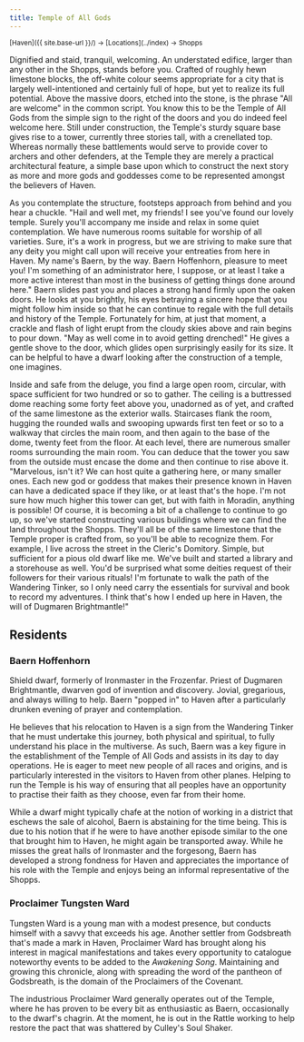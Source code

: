 ```yaml
---
title: Temple of All Gods
---
```


<span style="font-size:smaller;">
  [Haven]({{ site.base-url }}/) -> [Locations](../index) -> Shopps
</span>

Dignified and staid, tranquil, welcoming.  An understated edifice, larger than any other in the Shopps, stands before you.  Crafted of roughly hewn limestone blocks, the off-white colour seems appropriate for a city that is largely well-intentioned and certainly full of hope, but yet to realize its full potential.  Above the massive doors, etched into the stone, is the phrase "All are welcome" in the common script.  You know this to be the Temple of All Gods from the simple sign to the right of the doors and you do indeed feel welcome here.  Still under construction, the Temple's sturdy square base gives rise to a tower, currently three stories tall, with a crenellated top.  Whereas normally these battlements would serve to provide cover to archers and other defenders, at the Temple they are merely a practical architectural feature, a simple base upon which to construct the next story as more and more gods and goddesses come to be represented amongst the believers of Haven.

As you contemplate the structure, footsteps approach from behind and you hear a chuckle.  "Hail and well met, my friends!  I see you've found our lovely temple.  Surely you'll accompany me inside and relax in some quiet contemplation.  We have numerous rooms suitable for worship of all varieties.  Sure, it's a work in progress, but we are striving to make sure that any deity you might call upon will receive your entreaties from here in Haven.  My name's Baern, by the way.  Baern Hoffenhorn, pleasure to meet you!  I'm something of an administrator here, I suppose, or at least I take a more active interest than most in the business of getting things done around here."  Baern slides past you and places a strong hand firmly upon the oaken doors.  He looks at you brightly, his eyes betraying a sincere hope that you might follow him inside so that he can continue to regale with the full details and history of the Temple.  Fortunately for him, at just that moment, a crackle and flash of light erupt from the cloudy skies above and rain begins to pour down.  "May as well come in to avoid getting drenched!"  He gives a gentle shove to the door, which glides open surprisingly easily for its size.  It can be helpful to have a dwarf looking after the construction of a temple, one imagines.

Inside and safe from the deluge, you find a large open room, circular, with space sufficient for two hundred or so to gather.  The ceiling is a buttressed dome reaching some forty feet above you, unadorned as of yet, and crafted of the same limestone as the exterior walls.  Staircases flank the room, hugging the rounded walls and swooping upwards first ten feet or so to a walkway that circles the main room, and then again to the base of the dome, twenty feet from the floor.  At each level, there are numerous smaller rooms surrounding the main room.  You can deduce that the tower you saw from the outside must encase the dome and then continue to rise above it.  "Marvelous, isn't it?  We can host quite a gathering here, or many smaller ones.  Each new god or goddess that makes their presence known in Haven can have a dedicated space if they like, or at least that's the hope.  I'm not sure how much higher this tower can get, but with faith in Moradin, anything is possible!  Of course, it is becoming a bit of a challenge to continue to go up, so we've started constructing various buildings where we can find the land throughout the Shopps.  They'll all be of the same limestone that the Temple proper is crafted from, so you'll be able to recognize them.  For example, I live across the street in the Cleric's Domitory.  Simple, but sufficient for a pious old dwarf like me.  We've built and started a library and a storehouse as well.  You'd be surprised what some deities request of their followers for their various rituals!  I'm fortunate to walk the path of the Wandering Tinker, so I only need carry the essentials for survival and book to record my adventures.  I think that's how I ended up here in Haven, the will of Dugmaren Brightmantle!"

## Residents

### Baern Hoffenhorn

Shield dwarf, formerly of Ironmaster in the Frozenfar.  Priest of Dugmaren Brightmantle, dwarven god of invention and discovery.  Jovial, gregarious, and always willing to help.  Baern "popped in" to Haven after a particularly drunken evening of prayer and contemplation.

He believes that his relocation to Haven is a sign from the Wandering Tinker that he must undertake this journey, both physical and spiritual, to fully understand his place in the multiverse.  As such, Baern was a key figure in the establishment of the Temple of All Gods and assists in its day to day operations.  He is eager to meet new people of all races and origins, and is particularly interested in the visitors to Haven from other planes.  Helping to run the Temple is his way of ensuring that all peoples have an opportunity to practise their faith as they choose, even far from their home.

While a dwarf might typically chafe at the notion of working in a district that eschews the sale of alcohol, Baern is abstaining for the time being.  This is due to his notion that if he were to have another episode similar to the one that brought him to Haven, he might again be transported away.  While he misses the great halls of Ironmaster and the forgesong, Baern has developed a strong fondness for Haven and appreciates the importance of his role with the Temple and enjoys being an informal representative of the Shopps.

### Proclaimer Tungsten Ward

Tungsten Ward is a young man with a modest presence, but conducts himself with a savvy that exceeds his age.  Another settler from Godsbreath that's made a mark in Haven, Proclaimer Ward has brought along his interest in magical manifestations and takes every opportunity to catalogue noteworthy events to be added to the *Awakening Song*.  Maintaining and growing this chronicle, along with spreading the word of the pantheon of Godsbreath, is the domain of the Proclaimers of the Covenant.

The industrious Proclaimer Ward generally operates out of the Temple, where he has proven to be every bit as enthusiastic as Baern, occasionally to the dwarf's chagrin.  At the moment, he is out in the Rattle working to help restore the pact that was shattered by Culley's Soul Shaker.
